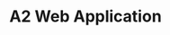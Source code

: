 ---
layout: project
title: "A2 Web Application"
thumbnail: A2.jpg
link: https://github.com/santochaoya/Web_Application
category: p5
---